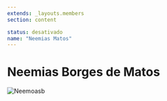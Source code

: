 ```yaml
---
extends: _layouts.members
section: content

status: desativado
name: "Neemias Matos"
---
```


# Neemias Borges de Matos

![Neemoasb]()